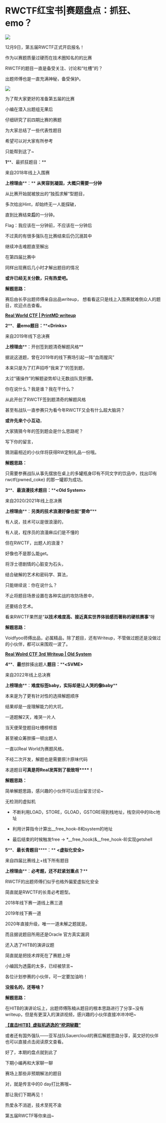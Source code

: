 # RWCTF红宝书|赛题盘点：抓狂、emo？
![](https://github.com/D0n9/paper_archive/blob/main/paper/picture/2023/1/7d706e5c-8e29-4e8f-83df-1c74df440b75.gif?raw=true)

12月9日，第五届RWCTF正式开启报名！

作为以赛题质量过硬而在技术圈知名的的比赛

RWCTF的题目一直是备受关注、讨论和“吐槽”的？

出题师傅也是一直充满神秘，备受保护。

![](https://github.com/D0n9/paper_archive/blob/main/paper/picture/2023/1/1ad1f2fa-5aaa-4b34-b7d0-c5e0f028dead.jpeg?raw=true)

为了帮大家更好的准备第五届的比赛

小编在潜入出题组无果后

仔细研究了前四期比赛的赛题

为大家总结了一些代表性题目

希望可以对大家有所参考

只能帮到这了~

**1****、最抓狂题目：<PrintMD>**

来自2018年线上入围赛

**上榜理由****：** **从笑容到凝固，大概只需要一分钟**

从比赛开始就被放出的“独孤求解“型题目，

多次给出Hint，却始终无一人能探破，

直到比赛结束**后**的一分钟。

Flag：我应该在一分钟前，不应该在一分钟后

不过真的有很多强队在比赛结束后仍沉溺其中

继续冲击难题直至解出

在第四届比赛中

同样出现赛后几小时才解出题目的情况

**或许已经无关分数，只有热爱吧。** 

**解题思路：** 

赛后由长亭出题师傅亲自出品writeup， 想看看这只是线上入围赛就难倒众人的题目，欢迎点击查看。

[**Real World CTF | PrintMD writeup**](http://mp.weixin.qq.com/s?__biz=MzIwNDA2NDk5OQ==&mid=2651371919&idx=3&sn=cdf741ce5248b73ac2b94e60e73d5be8&chksm=8d39c807ba4e41113b366a6ca2a91961462639e36b9d68c2c9636f155c9297cb0117558f6d08&scene=21#wechat_redirect)

**2****、**最emo题目：******<****Drinks****>**

来自2019年线下总决赛

**上榜理由****：开创签到题清奇解题风格**

据说这道题，曾在2019年的线下赛场引起一阵“血雨腥风”

本来只是为了打声招呼“我来了”的签到题，

太过“骚操作”的解题姿势却让无数战队竞折腰。

你在说什么？我是谁？我在干什么？

从此开创了RWCTF签到题清奇的解题风格

甚至有战队一直参赛只为看今年RWCTF又会有什么超大脑洞？

**或许先来个小互动**，

大家猜猜今年的签到题会是什么思路呢？

写下你的留言，

猜测最相近的小伙伴将获得RW定制礼品一份哦。

**解题思路：** 

只需要参赛战队从事先摆放在桌上的多罐瓶身印有不同文字的饮品中，找出印有 rwctf{pwned_coke} 的那一罐即为成功。

**3****、**最浪漫技术题目：******<****Old System****>**

来自2020/2021年线上总决赛

**上榜理由****：**另类的技术浪漫好像也挺“要命“****

有人说，技术可以是很浪漫的，

有人说，程序员的浪漫麻瓜们是不懂的

但在RWCTF，出题人的浪漫？

好像也不是那么能get。

将浮士德剧情的心脏变为石头，

结合破解的艺术和密码学、算法，

只能继续说：你在说什么？

不止将题目场景设置在各种实战的攻防场景中，

还要结合艺术。

看来RWCTF果然是“**以技术难度高、接近真实世界体验感而著称的硬核赛事**“呀

**解题思路：** 

Voidfyoo师傅出品，必属精品，除了题目，还有Writeup，不管做过题还是没做过的小伙伴，都可以来围观一波了。

[**Real Wolrd CTF 3rd Writeup | Old System**](http://mp.weixin.qq.com/s?__biz=MzIwMDk1MjMyMg==&mid=2247486102&idx=1&sn=73c28a27bce548a4b9eebe3bada08c39&chksm=96f415fba1839cedb08f3220f21fb3ce86cf74b72df9b866c5895b5035853585f6c071aea51e&scene=21#wechat_redirect)

**4****、**最**想胖揍出题人**题目：******<****SVME****>**

来自2022年线上总决赛

**上榜理由****：**难度标签baby，实际却是让人哭的像baby****

本来是为了更有针对性的选择解题顺序

结果却是一座理解能力的大坑，

一道题解2天，难哭一片人

当天便荣登题目吐槽榜榜首

甚至被众筹胖揍一顿出题人

一直以Real World为赛题风格，

不经二次开发，解题也是需要原汁原味代码

本道题目**可真是将Real发挥到了极致呀****！**

**解题思路：** 

简单解题思路，感兴趣的小伙伴可以后台留言讨论~

无检测的虚拟机

*   不断利用LOAD，STORE，GLOAD，GSTORE得到栈地址，栈空间中的libc地址
    
*   利用计算指令计算出\_\_free\_hook-8和system的地址
    
*   最后结束的时候触发free -> *\_\_free\_hook(&\_\_free\_hook-8)实现getshell
    

**5****、**最长青题目******：** **<****虚拟化安全****>**

来自四届比赛线上+线下所有题目

**上榜理由****：**必考题，还不赶紧划重点？****

RWCTF的出题师傅们似乎也格外偏爱虚拟化安全

简直就是RWCTF的长青必考题型。

2018年线下赛一道线上赛三道

2019年线下赛一道

2020年直接升级，唯一一道未解之题就是。

而且据说题目所用还是Oracle 官方真实漏洞

还入选了HITB的演讲议题

简直就是把技术焊死在了赛题上呀

小编因为透露的太多，已经被禁言~

各位计划参赛的小伙伴，可一定要加油哟！

**没报名的，还等啥？**

**解题思路：** 

在HITB的演讲论坛上，出题师傅陈楠从题目的根本思路进行了分享~没有writeup，但是有更深入的演讲视频，感兴趣的小伙伴直接冲冲冲吧~

[**【直击HITB】虚拟机逃逸的“挖洞秘籍”**](http://mp.weixin.qq.com/s?__biz=MzIwMDk1MjMyMg==&mid=2247486644&idx=1&sn=a972794feb1554da56f08e6482a13349&chksm=96f413d9a1839acf8e814fb01876dd4f03673f3837a5278d490371c3d7d3507c5d1121945b80&scene=21#wechat_redirect)

或者还有国外强队——亚军战队Sauercloud的赛后解题思路分享，英文好的伙伴也可以直接点击阅读原文查看。

好了，本期的盘点就到此了

下期小编再和大家聊一聊

赛场上那些非预期解法的题目

对，就是传言中的0 day打比赛哦~

那让我们下期再见！

热爱永不消逝，技术至死不渝

第五届RWCTF等你来战~